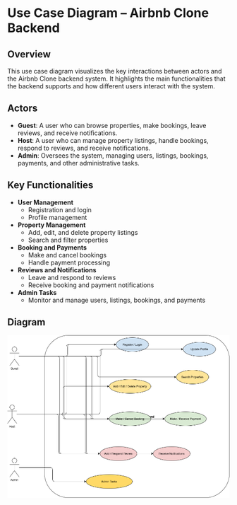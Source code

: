 # Use Case Diagram – Airbnb Clone Backend

## Overview
This use case diagram visualizes the key interactions between actors and the Airbnb Clone backend system. It highlights the main functionalities that the backend supports and how different users interact with the system.

## Actors
- **Guest**: A user who can browse properties, make bookings, leave reviews, and receive notifications.
- **Host**: A user who can manage property listings, handle bookings, respond to reviews, and receive notifications.
- **Admin**: Oversees the system, managing users, listings, bookings, payments, and other administrative tasks.

## Key Functionalities
- **User Management**
  - Registration and login
  - Profile management
- **Property Management**
  - Add, edit, and delete property listings
  - Search and filter properties
- **Booking and Payments**
  - Make and cancel bookings
  - Handle payment processing
- **Reviews and Notifications**
  - Leave and respond to reviews
  - Receive booking and payment notifications
- **Admin Tasks**
  - Monitor and manage users, listings, bookings, and payments

## Diagram
![Use Case](use-case-diagram.png)